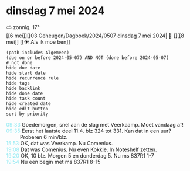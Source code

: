# dinsdag 7 mei 2024

⛅ zonnig, 17°<br>[[6 mei]][[03 Geheugen/Dagboek/2024/0507 dinsdag 7 mei 2024| 📓 ]][[8 mei]]
[[☀️ Als ik moe ben]]
```tasks
(path includes Algemeen)
(due on or before 2024-05-07) AND NOT (done before 2024-05-07)
# not done
hide due date
hide start date
hide recurrence rule
hide tags
hide backlink
hide done date
hide task count
hide created date
hide edit button
sort by priority 
```
<p style="padding-left: 2.7em; text-indent: -2.7em; margin: 0"><font color=#8be9f2>09:33</font>  Goedemorgen, snel   aan de slag met Veerkaamp. Moet vandaag af! </p>   
<p style="padding-left: 2.7em; text-indent: -2.7em; margin: 0"><font color=#8be9f2>09:35</font>  Eerst het laatste deel 11.4. blz 324 tot 331.  Kan dat in een uur? Proberen 6 min/blz. </p>   
<p style="padding-left: 2.7em; text-indent: -2.7em; margin: 0"><font color=#8be9f2>15:53</font>  OK, dat was Veerkamp. Nu Comenius.  </p>   
<p style="padding-left: 2.7em; text-indent: -2.7em; margin: 0"><font color=#8be9f2>19:08</font>  Dat was Comenius. Nu even Kokkie. In Noteshelf zetten.  </p>   
<p style="padding-left: 2.7em; text-indent: -2.7em; margin: 0"><font color=#8be9f2>19:20</font>  OK, 10 blz. Morgen 5 en donderdag 5. Nu  ms 837R1 1-7</p>   
<p style="padding-left: 2.7em; text-indent: -2.7em; margin: 0"><font color=#8be9f2>19:54</font>  Nu een begin met ms 837R1 8-15 </p>   